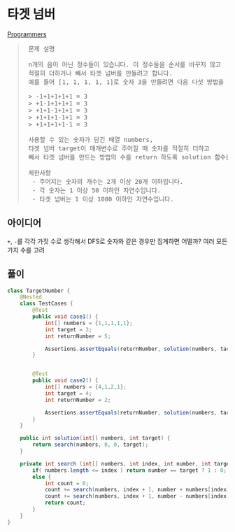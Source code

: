# 타겟 넘버

[Programmers](https://school.programmers.co.kr/learn/courses/30/lessons/43165)

> <pre>
>  문제 설명
> 
>  n개의 음이 아닌 정수들이 있습니다. 이 정수들을 순서를 바꾸지 않고
>  적절히 더하거나 빼서 타겟 넘버를 만들려고 합니다.
>  예를 들어 [1, 1, 1, 1, 1]로 숫자 3을 만들려면 다음 다섯 방법을 쓸 수 있습니다.
> 
>  > -1+1+1+1+1 = 3
>  > +1-1+1+1+1 = 3
>  > +1+1-1+1+1 = 3
>  > +1+1+1-1+1 = 3
>  > +1+1+1+1-1 = 3
> 
>  사용할 수 있는 숫자가 담긴 배열 numbers,
>  타겟 넘버 target이 매개변수로 주어질 때 숫자를 적절히 더하고
>  빼서 타겟 넘버를 만드는 방법의 수를 return 하도록 solution 함수를 작성해주세요.
> 
>  제한사항
>   - 주어지는 숫자의 개수는 2개 이상 20개 이하입니다.
>   - 각 숫자는 1 이상 50 이하인 자연수입니다.
>   - 타겟 넘버는 1 이상 1000 이하인 자연수입니다.
> </pre>

## 아이디어

`+`, `-`를 각각 가짓 수로 생각해서 DFS로 숫자와 같은 경우만 집계하면 어떨까?
여러 모든 가지 수를 고려 

## 풀이

```java
class TargetNumber {
    @Nested
    class TestCases {
        @Test
        public void case1() {
            int[] numbers = {1,1,1,1,1};
            int target = 3;
            int returnNumber = 5;

            Assertions.assertEquals(returnNumber, solution(numbers, target));
        }


        @Test
        public void case2() {
            int[] numbers = {4,1,2,1};
            int target = 4;
            int returnNumber = 2;

            Assertions.assertEquals(returnNumber, solution(numbers, target));
        }
    }

    public int solution(int[] numbers, int target) {
        return search(numbers, 0, 0, target);
    }

    private int search (int[] numbers, int index, int number, int target ) {
        if( numbers.length <= index ) return number == target ? 1 : 0;
        else {
            int count = 0;
            count += search(numbers, index + 1, number + numbers[index], target );
            count += search(numbers, index + 1, number - numbers[index], target );
            return count;
        }
    }
}
```
